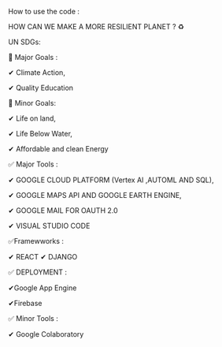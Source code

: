 How to use the code : 



HOW CAN WE MAKE A MORE RESILIENT PLANET ? ♻

UN SDGs:

🎯 Major Goals :

✔ Climate Action,

✔ Quality Education

🎯 Minor Goals:

✔ Life on land,

✔ Life Below Water,

✔ Affordable and clean Energy

✅ Major Tools  : 

✔ GOOGLE CLOUD PLATFORM (Vertex AI ,AUTOML AND SQL),

✔ GOOGLE MAPS API AND GOOGLE EARTH ENGINE,

✔ GOOGLE MAIL FOR OAUTH 2.0

✔ VISUAL STUDIO CODE

✅Framewworks :

✔ REACT
✔ DJANGO 


✅ DEPLOYMENT : 

✔Google App Engine 

✔Firebase

✅ Minor Tools :

✔ Google Colaboratory 

